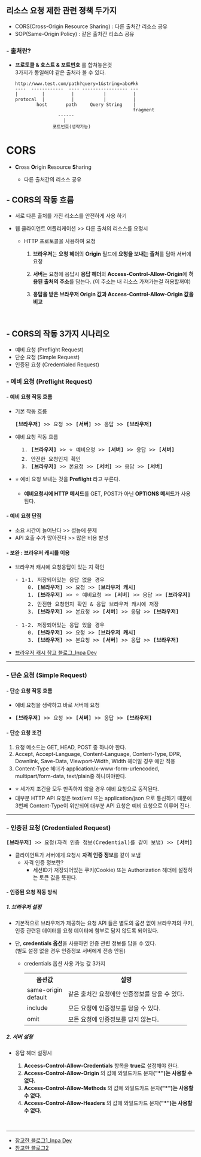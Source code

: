 ## 리소스 요청 제한 관련 정책 두가지

- CORS(Cross-Origin Resource Sharing) : 다른 출처간 리소스 공유
- SOP(Same-Origin Policy) : 같은 출처간 리소스 공유

### - 출처란?

- <b>프로토콜 & 호스트 & 포트번호</b> 를 합쳐놓은것
  <br>3가지가 동일해야 같은 출처라 볼 수 있다.

  ```
  http://www.test.com/path?query=1&string=abc#kk
  ----  ------------  ---- ----------------- ---
  |         |          |           |          |
  protocal  |          |           |          |
          host       path     Query String    |
                                              fragment
                  ------
                    |
                포트번호(생략가능)
  ```

# CORS

- <b>C</b>ross <b>O</b>rigin <b>R</b>esource <b>S</b>haring

  - 다른 출처간의 리소스 공유

## - CORS의 작동 흐름

- 서로 다른 출처를 가진 리소스를 안전하게 사용 하기

- 웹 클라이언트 어플리케이션 >> 다른 출처의 리소스를 요청시

  - HTTP 프로토콜을 사용하여 요청

    1. <b>브라우저</b>는 <b>요청 헤더</b>의 <b>Origin</b> 필드에 <b>요청을 보내는 출처</b>를 담아 서버에 요청

    2. <b>서버</b>는 요청에 응답시 <b>응답 헤더</b>의 <b>Access-Control-Allow-Origin</b>에 <b>허용된 출처의 주소</b>를 담는다. (이 주소는 내 리소스 가져가는걸 허용할꺼야)

    3. <b>응답을 받은 브라우저 Origin 값과 Access-Control-Allow-Origin 값을 비교</b>

<br>

## - CORS의 작동 3가지 시나리오

- 예비 요청 (Preflight Request)
- 단순 요청 (Simple Request)
- 인증된 요청 (Credentialed Request)

### - 예비 요청 (Preflight Request)

#### - 예비 요청 작동 흐름

- 기본 작동 흐름
    <pre><b>[브라우저]</b> >> 요청 >> <b>[서버]</b> >> 응답 >> <b>[브라우저]</b></pre>

- 예비 요청 작동 흐름

    <pre>
    1. <b>[브라우저]</b> >> ⭐️ 예비요청 >> <b>[서버]</b> >> 응답 >> <b>[서버]</b>
    2. 안전한 요청인지 확인
    3. <b>[브라우저]</b> >> 본요청 >> <b>[서버]</b> >> 응답 >> <b>[서버]</b></pre>

- ⭐️ 예비 요청 보내는 것을 <b>Preflight</b> 라고 부른다.

  - <b>예비요청시에 HTTP 메서드</b>를 GET, POST가 아닌 <b>OPTIONS 메서드</b>가 사용된다.

#### - 예비 요청 단점

- 소요 시간이 늘어난다 >> 성능에 문제
- API 호출 수가 많아진다 >> 많은 비용 발생

#### - 보완 : 브라우저 캐시를 이용

- 브라우저 캐시에 요청응답이 있는 지 확인
  <pre>
  - 1-1. 저장되어있는 응답 없을 경우
      0. <b>[브라우저]</b> >> 요청 >> <b>[브라우저 캐시]</b>
      1. <b>[브라우저]</b> >> ⭐️ 예비요청 >> <b>[서버]</b> >> 응답 >> <b>[브라우저]</b>
      2. 안전한 요청인지 확인 & 응답 브라우저 캐시에 저장
      3. <b>[브라우저]</b> >> 본요청 >> <b>[서버]</b> >> 응답 >> <b>[브라우저]</b>
  
  - 1-2. 저장되어있는 응답 있을 경우
      0. <b>[브라우저]</b> >> 요청 >> <b>[브라우저 캐시]</b>
      3. <b>[브라우저]</b> >> 본요청 >> <b>[서버]</b> >> 응답 >> <b>[브라우저]</b>
  </pre>

- [브라우저 캐시 참고 블로그\_Inpa Dev](https://inpa.tistory.com/entry/HTTP-%F0%9F%8C%90-%EC%9B%B9-%EB%B8%8C%EB%9D%BC%EC%9A%B0%EC%A0%80%EC%9D%98-%EC%BA%90%EC%8B%9C-%EC%A0%84%EB%9E%B5-Cache-Headers-%EB%8B%A4%EB%A3%A8%EA%B8%B0)

<hr>

### - 단순 요청 (Simple Request)

#### - 단순 요청 작동 흐름

- 예비 요청을 생략하고 바로 서버에 요청
- <pre><b>[브라우저]</b> >> 요청 >> <b>[서버]</b> >> 응답 >> <b>[브라우저]</b></pre>

#### - 단순 요청 조건

1. 요청 메소드는 GET, HEAD, POST 중 하나야 한다.
2. Accept, Accept-Language, Content-Language, Content-Type, DPR, Downlink, Save-Data, Viewport-Width, Width 헤더일 경우 에만 적용
3. Content-Type 헤더가 application/x-www-form-urlencoded, multipart/form-data, text/plain중 하나여야한다.

- ⭐️ 세가지 조건을 모두 만족하지 않을 경우 예비 요청으로 동작된다.
- 대부분 HTTP API 요청은 text/xml 또는 application/json 으로 통신하기 때문에
  <br>3번째 Content-Type이 위반되어 대부분 API 요청은 예비 요청으로 이루어 진다.

<hr>

### - 인증된 요청 (Credentialed Request)

<pre><b>[브라우저]</b> >> 요청(자격 인증 정보(Credential)를 같이 보냄) >> <b>[서버]</b> >> 응답 >> <b>[브라우저]</b></pre>

- 클라이언트가 서버에게 요청시 <b>자격 인증 정보</b>를 같이 보냄
  - 자격 인증 정보란?
    - 세션ID가 저장되어있는 쿠키(Cookie) 또는 Authorization 헤더에 설정하는 토큰 값을 뜻한다.

#### - 인증된 요청 작동 방식

##### 1. 브라우저 설정

- 기본적으로 브라우저가 제공하는 요청 API 들은 별도의 옵션 없이 브라우저의 쿠키, 인증 관련된 데이터를 요청 데이터에 함부로 담지 않도록 되어있다.
- 단, <b>credentials 옵션</b>을 사용하면 인증 관련 정보를 담을 수 있다.
  <br>(별도 설정 없을 경우 인증정보 서버에게 전송 안됨)

  - credentials 옵션 사용 가능 값 3가지

      <table>
      <tr>
      <th>옵션값</th>
      <th>설명</th>
      </tr>
      <tr>
      <td>same-origin<br>default</td>
      <td>같은 출처간 요청에만 인증정보를 담을 수 있다.</td>
      </tr>
      <tr>
      <td>include</td>
      <td>모든 요청에 인증정보를 담을 수 있다.</td>
      </tr>
      <tr>
      <td>omit</td>
      <td>모든 요청에 인증정보를 담지 않는다.</td>
      </tr>
      </table>

##### 2. 서버 설정

- 응답 헤더 설정시

  1. <b>Access-Control-Allow-Credentials</b> 항목을 <b>true</b>로 설정해야 한다.
  2. <b>Access-Control-Allow-Origin</b> 의 값에 와일드카드 문자<b>("\*")는 사용할 수 없다.</b>
  3. <b>Access-Control-Allow-Methods</b> 의 값에 와일드카드 문자<b>("\*")는 사용할 수 없다.</b>
  4. <b>Access-Control-Allow-Headers</b> 의 값에 와일드카드 문자<b>("\*")는 사용할 수 없다.</b>

<br>
<hr>

- [참고한 블로그1_Inpa Dev](https://inpa.tistory.com/entry/WEB-%F0%9F%93%9A-CORS-%F0%9F%92%AF-%EC%A0%95%EB%A6%AC-%ED%95%B4%EA%B2%B0-%EB%B0%A9%EB%B2%95-%F0%9F%91%8F)
- [참고한 블로그2](https://evan-moon.github.io/2020/05/21/about-cors/)
